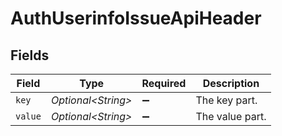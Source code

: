 # AuthUserinfoIssueApiHeader


## Fields

| Field               | Type                | Required            | Description         |
| ------------------- | ------------------- | ------------------- | ------------------- |
| `key`               | *Optional\<String>* | :heavy_minus_sign:  | The key part.       |
| `value`             | *Optional\<String>* | :heavy_minus_sign:  | The value part.     |